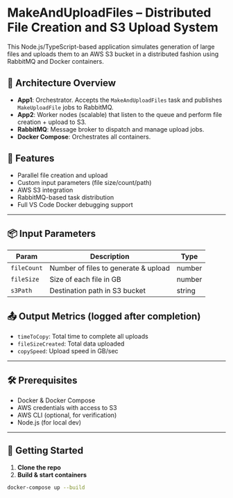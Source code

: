 # MakeAndUploadFiles – Distributed File Creation and S3 Upload System

This Node.js/TypeScript-based application simulates generation of large files and uploads them to an AWS S3 bucket in a distributed fashion using RabbitMQ and Docker containers.

## 🧩 Architecture Overview

- **App1**: Orchestrator. Accepts the `MakeAndUploadFiles` task and publishes `MakeUploadFile` jobs to RabbitMQ.
- **App2**: Worker nodes (scalable) that listen to the queue and perform file creation + upload to S3.
- **RabbitMQ**: Message broker to dispatch and manage upload jobs.
- **Docker Compose**: Orchestrates all containers.

## 🚀 Features

- Parallel file creation and upload
- Custom input parameters (file size/count/path)
- AWS S3 integration
- RabbitMQ-based task distribution
- Full VS Code Docker debugging support

---

## 📦 Input Parameters

| Param        | Description                              | Type   |
|--------------|------------------------------------------|--------|
| `fileCount`  | Number of files to generate & upload     | number |
| `fileSize`   | Size of each file in GB                  | number |
| `s3Path`     | Destination path in S3 bucket            | string |

## 📤 Output Metrics (logged after completion)

- `timeToCopy`: Total time to complete all uploads
- `fileSizeCreated`: Total data uploaded
- `copySpeed`: Upload speed in GB/sec

---

## 🛠 Prerequisites

- Docker & Docker Compose
- AWS credentials with access to S3
- AWS CLI (optional, for verification)
- Node.js (for local dev)

---

## 🧪 Getting Started

1. **Clone the repo**
2. **Build & start containers**

```bash
docker-compose up --build

